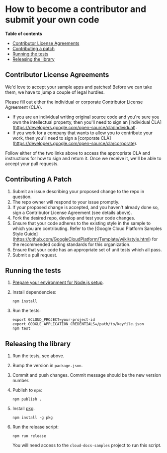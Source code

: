 # How to become a contributor and submit your own code

**Table of contents**

* [Contributor License Agreements](#contributor-license-agreements)
* [Contributing a patch](#contributing-a-patch)
* [Running the tests](#running-the-tests)
* [Releasing the library](#releasing-the-library)

## Contributor License Agreements

We'd love to accept your sample apps and patches! Before we can take them, we
have to jump a couple of legal hurdles.

Please fill out either the individual or corporate Contributor License Agreement
(CLA).

  * If you are an individual writing original source code and you're sure you
    own the intellectual property, then you'll need to sign an [individual CLA]
    (https://developers.google.com/open-source/cla/individual).
  * If you work for a company that wants to allow you to contribute your work,
    then you'll need to sign a [corporate CLA]
    (https://developers.google.com/open-source/cla/corporate).

Follow either of the two links above to access the appropriate CLA and
instructions for how to sign and return it. Once we receive it, we'll be able to
accept your pull requests.

## Contributing A Patch

1. Submit an issue describing your proposed change to the repo in question.
1. The repo owner will respond to your issue promptly.
1. If your proposed change is accepted, and you haven't already done so, sign a
   Contributor License Agreement (see details above).
1. Fork the desired repo, develop and test your code changes.
1. Ensure that your code adheres to the existing style in the sample to which
   you are contributing. Refer to the
   [Google Cloud Platform Samples Style Guide]
   (https://github.com/GoogleCloudPlatform/Template/wiki/style.html) for the
   recommended coding standards for this organization.
1. Ensure that your code has an appropriate set of unit tests which all pass.
1. Submit a pull request.

## Running the tests

1.  [Prepare your environment for Node.js setup][setup].

1.  Install dependencies:

        npm install

1.  Run the tests:

        export GCLOUD_PROJECT=your-project-id
        export GOOGLE_APPLICATION_CREDENTIALS=/path/to/keyfile.json
        npm test

[setup]: https://cloud.google.com/nodejs/docs/setup

## Releasing the library

1.  Run the tests, see above.
1.  Bump the version in `package.json`.
1.  Commit and push changes. Commit message should be the new version number.
1.  Publish to `npm`:

        npm publish .

1.  Install [pkg](https://www.npmjs.com/package/pkg).

        npm install -g pkg

1.  Run the release script:

        npm run release

    You will need access to the `cloud-docs-samples` project to run this script.

